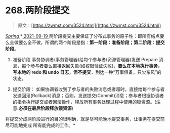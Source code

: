 <!--yml
category: 未分类
date: 0001-01-01 00:00:00
-->

# 268.两阶段提交

> 原文：[https://zwmst.com/3524.html](https://zwmst.com/3524.html)

   [ *Spring* ](https://zwmst.com/spring)*[ <time datetime="2021-09-19T21:00:05+08:00"> 2021-09-19 </time> ](https://zwmst.com/3524.html)  两阶段提交主要保证了分布式事务的原子性：即所有结点要么全做要么全不做，所谓的两个阶段是指：**第一阶段：准备阶段；第二阶段：提交阶段**。

1.  准备阶段
    事务协调者(事务管理器)给每个参与者(资源管理器)发送 Prepare 消息，每个参与者要么直接返回失败(如权限验证失败)，**要么在本地执行事务，写本地的 redo 和 undo 日志，但不提交**，到达一种“万事俱备，只欠东风”的状态。

2.  提交阶段：
    如果协调者收到了参与者的失败消息或者超时，直接给每个参与者发送回滚(Rollback)消息；否则，发送提交(Commit)消息；参与者根据协调者的指令执行提交或者回滚操作，释放所有事务处理过程中使用的锁资源。(注意:**必须在最后阶段释放锁资源**)

将提交分成两阶段进行的目的很明确，就是尽可能晚地提交事务，让事务在提交前尽可能地完成
所有能完成的工作。*